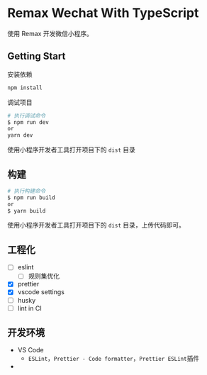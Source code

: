 # Remax Wechat With TypeScript

使用 Remax 开发微信小程序。

## Getting Start

安装依赖

```bash
npm install
```

调试项目

```bash
# 执行调试命令
$ npm run dev
or
yarn dev
```

使用小程序开发者工具打开项目下的 `dist` 目录

## 构建

```bash
# 执行构建命令
$ npm run build
or
$ yarn build
```

使用小程序开发者工具打开项目下的 `dist` 目录，上传代码即可。

## 工程化

- [ ] eslint
  - [ ] 规则集优化
- [x] prettier
- [x] vscode settings
- [ ] husky
- [ ] lint in CI

## 开发环境

- VS Code
  - `ESLint`，`Prettier - Code formatter`，`Prettier ESLint`插件
-
